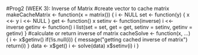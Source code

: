 
#Prog2 (WEEK 3): Inverse of Matrix
#create vector to cache matrix
makeCacheMatrix <- function(x = matrix()) {
        i <- NULL
        set <- function(y) {
                x <<- y
                i <<- NULL
        }
        get <- function() x
        setinv <- function(inverse) i <<- inverse
        getinv <- function() i
        list(set = set, get = get,
             setinv = setinv,
             getinv = getinv)
}
#calculate or return inverse of matrix
cacheSolve <- function(x, ...) {
        i <- x$getinv()
        if(!is.null(i)) {
                message("getting cached inverse of matrix")
                return(i)
        }
        data <- x$get()
        i <- solve(data)
        x$setinv(i)
        i
}
